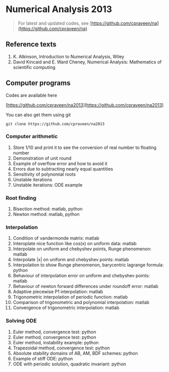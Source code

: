 # Numerical Analysis 2013

> For latest and updated codes, see [https://github.com/cpraveen/na](https://github.com/cpraveen/na)

## Reference texts

1. K. Atkinson, Introduction to Numerical Analysis, Wiley
1. David Kincaid and E. Ward Cheney, Numerical Analysis: Mathematics of scientific computing

## Computer programs

Codes are available here

[https://github.com/cpraveen/na2013](https://github.com/cpraveen/na2013)

You can also get them using git

```shell
git clone https://github.com/cpraveen/na2013
```

### Computer arithmetic

1. Store 1/10 and print it to see the conversion of real number to floating number
1. Demonstration of unit round
1. Example of overflow error and how to avoid it
1. Errors due to subtracting nearly equal quantities
1. Sensitivity of polynomial roots
1. Unstable iterations
1. Unstable iterations: ODE example

### Root finding

1. Bisection method: matlab, python
1. Newton method: matlab, python

### Interpolation

1. Condition of vandermonde matrix: matlab
1. Interoplate nice function like cos(x) on uniform data: matlab
1. Interpolate on uniform and chebyshev points, Runge phenomenon: matlab
1. Interpolate |x| on uniform and chebyshev points: matlab
1. Interpolation to show Runge phenomenon, barycentric lagrange formula: python
1. Behaviour of interpolation error on uniform and chebyshev points: matlab
1. Behaviour of newton forward differences under roundoff error: matlab
1. Adaptive piecewise P1 interpolation: matlab
1. Trigonometric interpolation of periodic function: matlab
1. Comparison of trigonometric and polynomial interpolation: matlab
1. Convergence of trigonometric interpolation: matlab

### Solving ODE

1. Euler method, convergence test: python
1. Euler method, convergence test: python
1. Euler method, instability example: python
1. Trapezoidal method, convergence test: python
1. Absolute stability domains of AB, AM, BDF schemes: python
1. Example of stiff ODE: python
1. ODE with periodic solution, quadratic invariant: python
